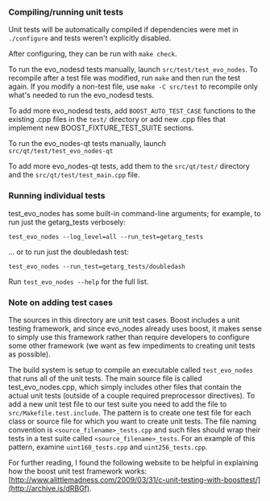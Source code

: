 ### Compiling/running unit tests

Unit tests will be automatically compiled if dependencies were met in `./configure`
and tests weren't explicitly disabled.

After configuring, they can be run with `make check`.

To run the evo_nodesd tests manually, launch `src/test/test_evo_nodes`. To recompile
after a test file was modified, run `make` and then run the test again. If you
modify a non-test file, use `make -C src/test` to recompile only what's needed
to run the evo_nodesd tests.

To add more evo_nodesd tests, add `BOOST_AUTO_TEST_CASE` functions to the existing
.cpp files in the `test/` directory or add new .cpp files that
implement new BOOST_FIXTURE_TEST_SUITE sections.

To run the evo_nodes-qt tests manually, launch `src/qt/test/test_evo_nodes-qt`

To add more evo_nodes-qt tests, add them to the `src/qt/test/` directory and
the `src/qt/test/test_main.cpp` file.

### Running individual tests

test_evo_nodes has some built-in command-line arguments; for
example, to run just the getarg_tests verbosely:

    test_evo_nodes --log_level=all --run_test=getarg_tests

... or to run just the doubledash test:

    test_evo_nodes --run_test=getarg_tests/doubledash

Run `test_evo_nodes --help` for the full list.

### Note on adding test cases

The sources in this directory are unit test cases.  Boost includes a
unit testing framework, and since evo_nodes already uses boost, it makes
sense to simply use this framework rather than require developers to
configure some other framework (we want as few impediments to creating
unit tests as possible).

The build system is setup to compile an executable called `test_evo_nodes`
that runs all of the unit tests.  The main source file is called
test_evo_nodes.cpp, which simply includes other files that contain the
actual unit tests (outside of a couple required preprocessor
directives). To add a new unit test file to our test suite you need
to add the file to `src/Makefile.test.include`. The pattern is to
create one test file for each class or source file for which you want
to create unit tests.  The file naming convention is
`<source_filename>_tests.cpp` and such files should wrap their tests
in a test suite called `<source_filename>_tests`.  For an example of
this pattern, examine `uint160_tests.cpp` and `uint256_tests.cpp`.

For further reading, I found the following website to be helpful in
explaining how the boost unit test framework works:
[http://www.alittlemadness.com/2009/03/31/c-unit-testing-with-boosttest/](http://archive.is/dRBGf).
